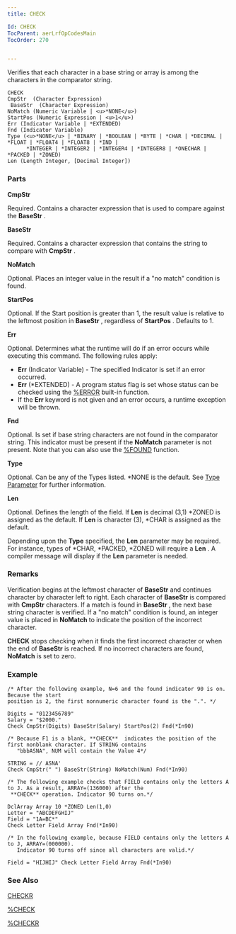 ```yaml
---
title: CHECK

Id: CHECK
TocParent: aerLrfOpCodesMain
TocOrder: 270


---
```


Verifies that each character in a base string or array is among the characters in the comparator string. 

```
CHECK
CmpStr  (Character Expression)
 BaseStr  (Character Expression)
NoMatch (Numeric Variable | <u>*NONE</u>)
StartPos (Numeric Expression | <u>1</u>)
Err (Indicator Variable | *EXTENDED) 
Fnd (Indicator Variable)
Type (<u>*NONE</u> | *BINARY | *BOOLEAN | *BYTE | *CHAR | *DECIMAL | *FLOAT | *FLOAT4 | *FLOAT8 | *IND |
      *INTEGER | *INTEGER2 | *INTEGER4 | *INTEGER8 | *ONECHAR | *PACKED | *ZONED)
Len (Length Integer, [Decimal Integer])
```

### Parts

**CmpStr** 

Required. Contains a character expression that is used to compare against the **BaseStr** .


**BaseStr** 

Required. Contains a character expression that contains the string to compare with **CmpStr** .


**NoMatch** 

Optional. Places an integer value in the result if a "no match" condition is found.


**StartPos** 

Optional. If the Start position is greater than 1, the result value is relative to the leftmost position in **BaseStr** , regardless of **StartPos** . Defaults to 1.


**Err** 

Optional. Determines what the runtime will do if an error occurs while executing this command. The following rules apply: 

- **Err** (Indicator Variable) - The specified Indicator is set if an error occurred.
- **Err** (*EXTENDED) - A program status flag is set whose status can be checked using the [%ERROR](ERROR_Function.html) built-in function.
- If the **Err** keyword is not given and an error occurs, a runtime exception will be thrown.


**Fnd** 

Optional. Is set if base string characters are not found in the comparator string. This indicator must be present if the **NoMatch** parameter is not present. Note that you can also use the [%FOUND](FOUND_Function.html) function.


**Type** 

Optional. Can be any of the Types listed. *NONE is the default. See [Type Parameter](Type_Parameter.html) for further information.


**Len** 

Optional. Defines the length of the field. If **Len** is decimal (3,1) *ZONED is assigned as the default. If **Len** is character (3), *CHAR is assigned as the default. 

Depending upon the **Type** specified, the **Len** parameter may be required. For instance, types of *CHAR, *PACKED, *ZONED will require a **Len** . A compiler message will display if the **Len** parameter is needed.


### Remarks
Verification begins at the leftmost character of **BaseStr** and continues character by character left to right. Each character of **BaseStr** is compared with **CmpStr** characters. If a match is found in **BaseStr** , the next base string character is verified. If a "no match" condition is found, an integer value is placed in **NoMatch** to indicate the position of the incorrect character. 

**CHECK** stops checking when it finds the first incorrect character or when the end of **BaseStr** is reached. If no incorrect characters are found, **NoMatch** is set to zero. 

### Example

```
/* After the following example, N=6 and the found indicator 90 is on. Because the start 
position is 2, the first nonnumeric character found is the ".". */

Digits = "0123456789"
Salary = "$2000."
Check CmpStr(Digits) BaseStr(Salary) StartPos(2) Fnd(*In90)

/* Because F1 is a blank, **CHECK**  indicates the position of the first nonblank character. If STRING contains 
   "bbbASNA", NUM will contain the Value 4*/

STRING = // ASNA'
Check CmpStr(" ") BaseStr(String) NoMatch(Num) Fnd(*In90)

/* The following example checks that FIELD contains only the letters A to J. As a result, ARRAY=(136000) after the
 **CHECK** operation. Indicator 90 turns on.*/

DclArray Array 10 *ZONED Len(1,0)
Letter = "ABCDEFGHIJ"
Field = "1A=BC*"
Check Letter Field Array Fnd(*In90)

/* In the following example, because FIELD contains only the letters A to J, ARRAY=(000000). 
   Indicator 90 turns off since all characters are valid.*/

Field = "HIJHIJ" Check Letter Field Array Fnd(*In90)
```

### See Also
[CHECKR](CHECKR.html)

[%CHECK](CHECK_Function.html)

[%CHECKR](CHECKR_Function.html) 
